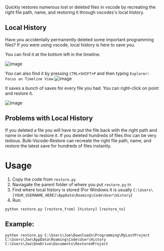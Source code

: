 Quickly restores numerous lost or deleted files in vscode by recreating the right file path, name, and restoring it through vscodes's local history.

## Local History

Have you accidentally permanently deleted some important programming files? If you were using vscode, local history is here to save you.

You can find it at the bottom left in the timeline.

![image](https://github.com/PythonDominator/Bulk-Vscode-Restore/assets/102424561/de35b462-dc50-402e-82b6-dfec0c276a24)

You can also find it by pressing `CTRL+SHIFT+P` and then typing `Explorer: Focus on Timeline View`
![image](https://github.com/PythonDominator/Bulk-Vscode-Restore/assets/102424561/2928731c-922f-4942-8ef3-077094e62a66)

It saves a bunch of saves for every file you had. You can right-click on point and restore it.

![image](https://github.com/PythonDominator/Bulk-Vscode-Restore/assets/102424561/0507c034-c40b-4a5b-821f-ce533c906989)

## Problems with Local History
If you deleted a file you will have to put the file back with the right path and name in order to restore it. If you deleted hundreds of files this can be very tedious. Bulk-Vscode-Restore can recreate the right file path, name, and restore the latest save for hundreds of files instantly.

# Usage
1. Copy the code from `restore.py`
2. Naviagate the parent folder of where you put `restore.py` in
3. Find where local history is stored (For Windows it is usually `C:\Users\[YOUR_USERNAME_HERE]\AppData\Roaming\Code\User\History`)
4. Run:
```
python restore.py [restore_from] [history] [restore_to]
```
   
## Example:
```
python restore.py C:\Users\Joe\Downloads\Programming\MyLostProject C:\Users\Joe\AppData\Roaming\Code\User\History C:\Users\Joe\OneDrive\Documents\RestoredProject
```
